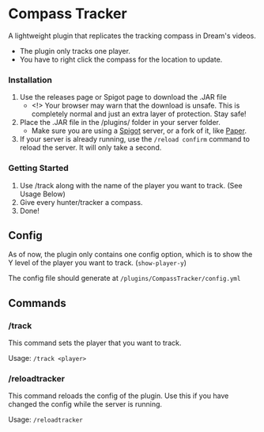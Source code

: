 # Compass Tracker
A lightweight plugin that replicates the tracking compass in Dream's videos.

- The plugin only tracks one player.
- You have to right click the compass for the location to update.

### Installation
1. Use the releases page or Spigot page to download the .JAR file
   - <!> Your browser may warn that the download is unsafe. This is completely normal and just an extra layer of protection. Stay safe!
2. Place the .JAR file in the /plugins/ folder in your server folder.
   - Make sure you are using a [Spigot](https://getbukkit.org/download/spigot) server, or a fork of it, like [Paper](https://papermc.io/).
3. If your server is already running, use the `/reload confirm` command to reload the server. It will only take a second.
   
### Getting Started
1. Use /track along with the name of the player you want to track. (See Usage Below)
2. Give every hunter/tracker a compass.
3. Done!

## Config
As of now, the plugin only contains one config option, which is to show the Y level of the player you want to track. (`show-player-y`)

The config file should generate at `/plugins/CompassTracker/config.yml`

## Commands
### /track
This command sets the player that you want to track.

Usage: `/track <player>`

### /reloadtracker
This command reloads the config of the plugin. Use this if you have changed the config while the server is running.

Usage: `/reloadtracker`
